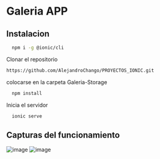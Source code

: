 # Galeria APP 

## Instalacion 

```bash
  npm i -g @ionic/cli 
```


Clonar el repositorio

```bash
https://github.com/AlejandroChango/PROYECTOS_IONIC.git
```
colocarse en la carpeta Galeria-Storage

```bash
  npm install
```

Inicia el servidor

```bash
  ionic serve
```

  ## Capturas del funcionamiento
![image](https://github.com/AlejandroChango/PROYECTOS_IONIC/assets/23177104/adebd802-567b-4b2a-9f2d-d9bd4a5f9c9c)
![image](https://github.com/AlejandroChango/PROYECTOS_IONIC/assets/23177104/da2ee068-8dcd-41ba-8df7-1b190e740767)



